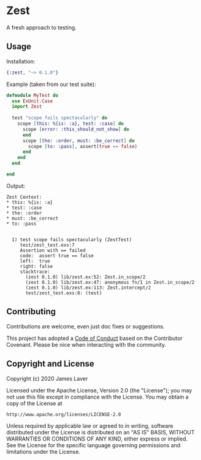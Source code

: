 # Zest

A fresh approach to testing.

## Usage

Installation:

```elixir
{:zest, "~> 0.1.0"}
```

Example (taken from our test suite):

```elixir
defmodule MyTest do
  use ExUnit.Case
  import Zest
  
  test "scope fails spectacularly" do
    scope [this: %{is: :a}, test: :case] do
      scope [error: :this_should_not_show] do
      end
      scope [the: :order, must: :be_correct] do
        scope [to: :pass], assert(true == false)
      end
    end
  end

end
```

Output:

```
Zest Context:
* this: %{is: :a}
* test: :case
* the: :order
* must: :be_correct
* to: :pass


  1) test scope fails spectacularly (ZestTest)
     test/zest_test.exs:7
     Assertion with == failed
     code:  assert true == false
     left:  true
     right: false
     stacktrace:
       (zest 0.1.0) lib/zest.ex:52: Zest.in_scope/2
       (zest 0.1.0) lib/zest.ex:47: anonymous fn/1 in Zest.in_scope/2
       (zest 0.1.0) lib/zest.ex:113: Zest.intercept/2
       test/zest_test.exs:8: (test)
```

## Contributing

Contributions are welcome, even just doc fixes or suggestions.

This project has adopted a [Code of Conduct](CONDUCT.md) based on the
Contributor Covenant. Please be nice when interacting with the community.

## Copyright and License

Copyright (c) 2020 James Laver

Licensed under the Apache License, Version 2.0 (the "License");
you may not use this file except in compliance with the License.
You may obtain a copy of the License at

    http://www.apache.org/licenses/LICENSE-2.0

Unless required by applicable law or agreed to in writing, software
distributed under the License is distributed on an "AS IS" BASIS,
WITHOUT WARRANTIES OR CONDITIONS OF ANY KIND, either express or implied.
See the License for the specific language governing permissions and
limitations under the License.

